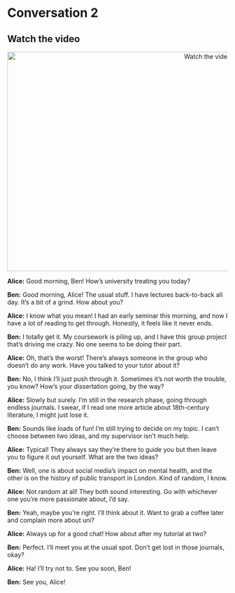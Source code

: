 # Conversation 2

## Watch the video
 <p align="center">
  <a href="https://www.youtube.com/watch?v=ZxIUS92wBwE" target="_blank">
    <img src="https://img.youtube.com/vi/ZxIUS92wBwE/hqdefault.jpg" alt="Watch the video" width="900" height="500">
  </a>
</p>

**Alice:** Good morning, Ben! How’s university treating you today?

**Ben:** Good morning, Alice! The usual stuff. I have lectures back-to-back all day. It’s a bit of a grind. How about you?

**Alice:** I know what you mean! I had an early seminar this morning, and now I have a lot of reading to get through. Honestly, it feels like it never ends.

**Ben:** I totally get it. My coursework is piling up, and I have this group project that’s driving me crazy. No one seems to be doing their part.

**Alice:** Oh, that’s the worst! There’s always someone in the group who doesn’t do any work. Have you talked to your tutor about it?

**Ben:** No, I think I’ll just push through it. Sometimes it’s not worth the trouble, you know? How’s your dissertation going, by the way?

**Alice:** Slowly but surely. I’m still in the research phase, going through endless journals. I swear, if I read one more article about 18th-century literature, I might just lose it.

**Ben:** Sounds like loads of fun! I’m still trying to decide on my topic. I can’t choose between two ideas, and my supervisor isn’t much help.

**Alice:** Typical! They always say they’re there to guide you but then leave you to figure it out yourself. What are the two ideas?

**Ben:** Well, one is about social media’s impact on mental health, and the other is on the history of public transport in London. Kind of random, I know.

**Alice:** Not random at all! They both sound interesting. Go with whichever one you’re more passionate about, I’d say.

**Ben:** Yeah, maybe you’re right. I’ll think about it. Want to grab a coffee later and complain more about uni?

**Alice:** Always up for a good chat! How about after my tutorial at two?

**Ben:** Perfect. I’ll meet you at the usual spot. Don’t get lost in those journals, okay?

**Alice:** Ha! I’ll try not to. See you soon, Ben!

**Ben:** See you, Alice!

